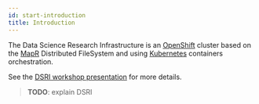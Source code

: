 ```yaml
---
id: start-introduction
title: Introduction
---
```


The Data Science Research Infrastructure is an [OpenShift](https://www.openshift.com/) cluster based on the [MapR](https://mapr.com/) Distributed FileSystem and using [Kubernetes](https://kubernetes.io/) containers orchestration.

See the [DSRI workshop presentation](/dsri-documentation/resource/dsri_openshift_workshop.pdf) for more details.

> **TODO**: explain DSRI

